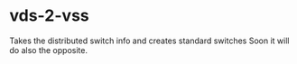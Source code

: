 # vds-2-vss
Takes the distributed switch info and creates standard switches
Soon it will do also the opposite. 
